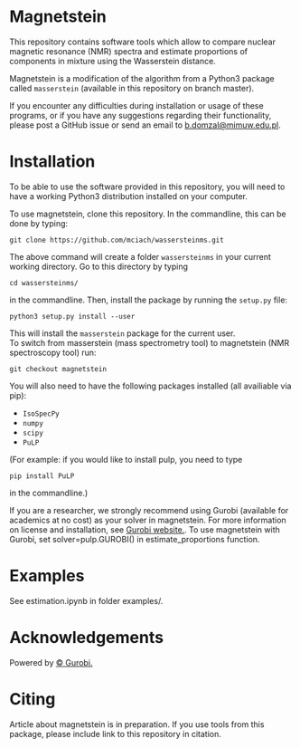 # Magnetstein

This repository contains software tools which allow to compare nuclear magnetic resonance (NMR) spectra and estimate proportions of components in mixture using the Wasserstein distance. 

Magnetstein is a modification of the algorithm from a Python3 package called `masserstein` (available in this repository on branch master). 

If you encounter any difficulties during installation or usage of these programs, or if you have any suggestions regarding their functionality, please post a GitHub issue or send an email to b.domzal@mimuw.edu.pl. 

# Installation

To be able to use the software provided in this repository, you will need to have a working Python3 distribution installed on your computer.  

To use magnetstein, clone this repository. In the commandline, this can be done by typing:

```
git clone https://github.com/mciach/wassersteinms.git
```

The above command will create a folder `wassersteinms` in your current working directory. Go to this directory by typing

```
cd wassersteinms/
```

in the commandline. Then, install the package by running the `setup.py` file:

```
python3 setup.py install --user
```

This will install the `masserstein` package for the current user.  
To switch from masserstein (mass spectrometry tool) to magnetstein (NMR spectroscopy tool) run:

```
git checkout magnetstein
```

You will also need to have the following packages installed (all availiable via pip):

* `IsoSpecPy`
* `numpy`
* `scipy`
* `PuLP`

(For example: if you would like to install pulp, you need to type

```
pip install PuLP
```

in the commandline.)

If you are a researcher, we strongly recommend using Gurobi (available for academics at no cost) as your solver in magnetstein. For more information on license and installation, see [Gurobi website.](https://www.gurobi.com/). To use magnetstein with Gurobi, set solver=pulp.GUROBI() in estimate_proportions function.

# Examples

See estimation.ipynb in folder examples/.

# Acknowledgements

Powered by [© Gurobi.](https://www.gurobi.com/)

# Citing 

Article about magnetstein is in preparation. If you use tools from this package, please include link to this repository in citation.

